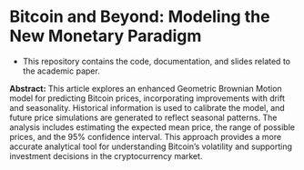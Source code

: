 # Bitcoin and Beyond: Modeling the New Monetary Paradigm
 * This repository contains the code, documentation, and slides related to the academic paper.

**Abstract:** This article explores an enhanced Geometric Brownian Motion model for predicting Bitcoin prices, incorporating improvements with drift and seasonality. Historical information is used to calibrate the model, and future price simulations are generated to reflect seasonal patterns. The analysis includes estimating the expected mean price, the range of possible prices, and the 95% confidence interval. This approach provides a more accurate analytical tool for understanding Bitcoin’s volatility and supporting investment decisions in the cryptocurrency market.
